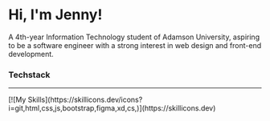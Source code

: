 # Hi, I'm Jenny!

<p>A 4th-year Information Technology student of Adamson University, aspiring to be a software engineer with a strong interest in web design and front-end development.</p>

<h3>Techstack</h3>
<hr />
[![My Skills](https://skillicons.dev/icons?i=git,html,css,js,bootstrap,figma,xd,cs,)](https://skillicons.dev)


